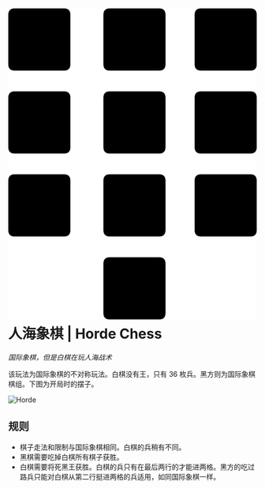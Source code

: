 # ![Horde](https://github.com/gbtami/pychess-variants/blob/master/static/icons/horde.svg) 人海象棋 | Horde Chess

_国际象棋，但是白棋在玩人海战术_

该玩法为国际象棋的不对称玩法。白棋没有王，只有 36 枚兵。黑方则为国际象棋棋组。下图为开局时的摆子。

![Horde](https://github.com/gbtami/pychess-variants/blob/master/static/images/CVariantsGuide/horde.png?raw=true)


## 规则

* 棋子走法和限制与国际象棋相同。白棋的兵稍有不同。
* 黑棋需要吃掉白棋所有棋子获胜。
* 白棋需要将死黑王获胜。白棋的兵只有在最后两行的才能进两格。黑方的吃过路兵只能对白棋从第二行挺进两格的兵适用，如同国际象棋一样。
